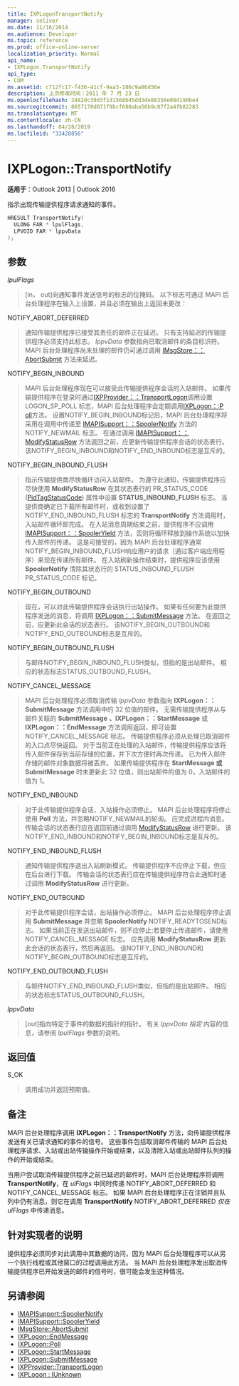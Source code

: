 ```yaml
---
title: IXPLogonTransportNotify
manager: soliver
ms.date: 11/16/2014
ms.audience: Developer
ms.topic: reference
ms.prod: office-online-server
localization_priority: Normal
api_name:
- IXPLogon.TransportNotify
api_type:
- COM
ms.assetid: c712fc17-f436-41cf-9aa3-186c9a86d56e
description: 上次修改时间：2011 年 7 月 23 日
ms.openlocfilehash: 2482dc39d3f1d1568b45dd3de88358e08d190be4
ms.sourcegitcommit: 8657170d071f9bcf680aba50b9c07f2a4fb82283
ms.translationtype: MT
ms.contentlocale: zh-CN
ms.lasthandoff: 04/28/2019
ms.locfileid: "33428856"
---
```

# <a name="ixplogontransportnotify"></a>IXPLogon::TransportNotify

**适用于**：Outlook 2013 | Outlook 2016 
  
指示出现传输提供程序请求通知的事件。
  
```cpp
HRESULT TransportNotify(
  ULONG FAR * lpulFlags,
  LPVOID FAR * lppvData
);
```

## <a name="parameters"></a>参数

 _lpulFlags_
  
> [in， out]向通知事件发送信号的标志的位掩码。 以下标志可通过 MAPI 后台处理程序在输入上设置，并且必须在输出上返回未更改：
    
NOTIFY_ABORT_DEFERRED 
  
> 通知传输提供程序已接受其责任的邮件正在延迟。 只有支持延迟的传输提供程序必须支持此标志。 _lppvData_ 参数指向已取消邮件的条目标识符。 MAPI 后台处理程序尚未处理的邮件仍可通过调用 [IMsgStore：：AbortSubmit](imsgstore-abortsubmit.md) 方法来延迟。 
    
NOTIFY_BEGIN_INBOUND 
  
> MAPI 后台处理程序现在可以接受此传输提供程序会话的入站邮件。 如果传输提供程序在登录时通过[IXPProvider：：TransportLogon](ixpprovider-transportlogon.md)调用设置 LOGON_SP_POLL 标志，MAPI 后台处理程序会定期调用[IXPLogon：:P oll](ixplogon-poll.md)方法。 设置NOTIFY_BEGIN_INBOUND标记后，MAPI 后台处理程序将采用在调用中传递至 [IMAPISupport：：SpoolerNotify](imapisupport-spoolernotify.md) 方法的 NOTIFY_NEWMAIL 标志。 在通过调用 [IMAPISupport：：ModifyStatusRow](imapisupport-modifystatusrow.md) 方法返回之前，应更新传输提供程序会话的状态表行。 该NOTIFY_BEGIN_INBOUND和NOTIFY_END_INBOUND标志是互斥的。 
    
NOTIFY_BEGIN_INBOUND_FLUSH 
  
> 指示传输提供商尽快循环访问入站邮件。 为遵守此通知，传输提供程序应尽快使用 **ModifyStatusRow** 在其状态表行的 PR_STATUS_CODE ([PidTagStatusCode](pidtagstatuscode-canonical-property.md)) 属性中设置 **STATUS_INBOUND_FLUSH** 标志。 当提供商确定已下载所有邮件时，或收到设置了 NOTIFY_END_INBOUND_FLUSH 标志的 **TransportNotify** 方法调用时，入站邮件循环即完成。 在入站消息周期结束之前，提供程序不应调用 [IMAPISupport：：SpoolerYield](imapisupport-spooleryield.md) 方法，否则将循环释放到操作系统以加快传入邮件的传递。 这是可接受的，因为 MAPI 后台处理程序通常NOTIFY_BEGIN_INBOUND_FLUSH响应用户的请求（通过客户端应用程序）来现在传递所有邮件。 在入站刷新操作结束时，提供程序应该使用 **SpoolerNotify** 清除其状态行的 STATUS_INBOUND_FLUSH PR_STATUS_CODE 标记。  
    
NOTIFY_BEGIN_OUTBOUND 
  
> 现在，可以对此传输提供程序会话执行出站操作。 如果有任何要为此提供程序发送的消息，将调用 [IXPLogon：：SubmitMessage](ixplogon-submitmessage.md) 方法。 在返回之前，应更新此会话的状态表行。 该NOTIFY_BEGIN_OUTBOUND和NOTIFY_END_OUTBOUND标志是互斥的。 
    
NOTIFY_BEGIN_OUTBOUND_FLUSH 
  
> 与邮件NOTIFY_BEGIN_INBOUND_FLUSH类似，但指的是出站邮件。 相应的状态标志STATUS_OUTBOUND_FLUSH。
    
NOTIFY_CANCEL_MESSAGE 
  
> MAPI 后台处理程序必须取消传输  _lppvData_ 参数指向 **IXPLogon：：SubmitMessage** 方法调用中的 32 位值的邮件。 无需传输提供程序从与邮件关联的 **SubmitMessage** **、IXPLogon：：StartMessage** 或 **IXPLogon：：EndMessage** 方法调用返回，即可设置 NOTIFY_CANCEL_MESSAGE 标志。 传输提供程序必须从处理已取消邮件的入口点尽快返回。 对于当前正在处理的入站邮件，传输提供程序应该将传入邮件保存到当前存储的位置，并下次方便时再次传递。 已为传入邮件存储的邮件对象数据将被丢弃。 如果传输提供程序在 **StartMessage 或 SubmitMessage** 时未更新此 32 位值，则出站邮件的值为 0，入站邮件的值为 1。 
    
NOTIFY_END_INBOUND 
  
> 对于此传输提供程序会话，入站操作必须停止。 MAPI 后台处理程序将停止使用 **Poll** 方法，并忽略NOTIFY_NEWMAIL的轮询。 应完成进程内消息。 传输会话的状态表行应在返回前通过调用 [ModifyStatusRow](imapisupport-modifystatusrow.md) 进行更新。 该NOTIFY_END_INBOUND和NOTIFY_BEGIN_INBOUND标志是互斥的。 
    
NOTIFY_END_INBOUND_FLUSH 
  
> 通知传输提供程序退出入站刷新模式。 传输提供程序不应停止下载，但应在后台进行下载。 传输会话的状态表行应在传输提供程序符合此通知时通过调用 **ModifyStatusRow** 进行更新。 
    
NOTIFY_END_OUTBOUND 
  
> 对于此传输提供程序会话，出站操作必须停止。 MAPI 后台处理程序停止调用 **SubmitMessage** 并忽略 **SpoolerNotify** NOTIFY_READYTOSEND标志。 如果当前正在发送出站邮件，则不应停止;若要停止传递邮件，请使用 NOTIFY_CANCEL_MESSAGE 标志。 应先调用 **ModifyStatusRow** 更新此会话的状态表行，然后再返回。 该NOTIFY_END_INBOUND和NOTIFY_BEGIN_OUTBOUND标志是互斥的。 
    
NOTIFY_END_OUTBOUND_FLUSH 
  
> 与邮件NOTIFY_END_INBOUND_FLUSH类似，但指的是出站邮件。 相应的状态标志STATUS_OUTBOUND_FLUSH。
    
 _lppvData_
  
> [out]指向特定于事件的数据的指针的指针。 有关  _lppvData 指定_ 内容的信息，请参阅  _lpulFlags_ 参数的说明。 
    
## <a name="return-value"></a>返回值

S_OK 
  
> 调用成功并返回预期值。
    
## <a name="remarks"></a>备注

MAPI 后台处理程序调用 **IXPLogon：：TransportNotify** 方法，向传输提供程序发送有关已请求通知的事件的信号。 这些事件包括取消邮件传输的 MAPI 后台处理程序请求、入站或出站传输操作开始或结束，以及清除入站或出站邮件队列的操作的开始或结束。 
  
当用户尝试取消传输提供程序之前已延迟的邮件时，MAPI 后台处理程序将调用 **TransportNotify**，在  _ulFlags_ 中同时传递 NOTIFY_ABORT_DEFERRED 和 NOTIFY_CANCEL_MESSAGE 标志。 如果 MAPI 后台处理程序正在注销并且队列中仍有消息，则它在调用 **TransportNotify** NOTIFY_ABORT_DEFERRED _仅在 ulFlags_ 中传递消息。
  
## <a name="notes-to-implementers"></a>针对实现者的说明

提供程序必须同步对此调用中其数据的访问，因为 MAPI 后台处理程序可以从另一个执行线程或其他窗口的过程调用此方法。 当 MAPI 后台处理程序发出取消传输提供程序已开始发送的邮件的信号时，很可能会发生这种情况。
  
## <a name="see-also"></a>另请参阅

- [IMAPISupport::SpoolerNotify](imapisupport-spoolernotify.md) 
- [IMAPISupport::SpoolerYield](imapisupport-spooleryield.md) 
- [IMsgStore::AbortSubmit](imsgstore-abortsubmit.md) 
- [IXPLogon::EndMessage](ixplogon-endmessage.md) 
- [IXPLogon::Poll](ixplogon-poll.md)
- [IXPLogon::StartMessage](ixplogon-startmessage.md)
- [IXPLogon::SubmitMessage](ixplogon-submitmessage.md)
- [IXPProvider::TransportLogon](ixpprovider-transportlogon.md)
- [IXPLogon : IUnknown](ixplogoniunknown.md)


